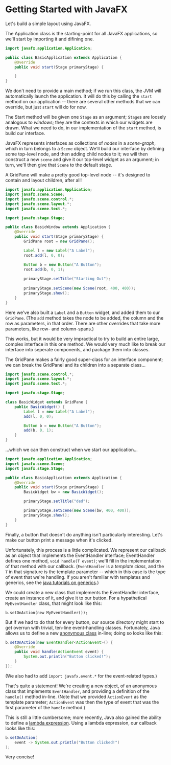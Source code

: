 Getting Started with JavaFX
===========================

Let's build a simple layout using JavaFX.

The Application class is the starting-point for all JavaFX applications, so we'll start by importing it and difining one.

``` java
import javafx.application.Application;

public class BasicApplication extends Application {
    @Override
    public void start(Stage primaryStage) {

    }
}
```

We don't need to provide a main method; if we run this class, the JVM will automatically launch the application.
It will do this by calling the `start` method on our application -- there are several other methods that we can override, but just `start` will do for now.

The Start method will be given one `Stage` as an argument; `Stage`s are loosely analogous to *windows*; they are the contexts in which our widgets are drawn.
What we need to do, in our implementation of the `start` method, is build our interface.

JavaFX represents interfaces as collections of *nodes* in a *scene-graph*, which in turn belongs to a `Scene` object.
We'll build our interface by defining some top-level node, and then adding child nodes to it; we will then construct a new `scene` and give it our top-level widget as an argument; in turn, we'll then give that `Scene` to the default stage.

A GridPane will make a pretty good top-level node -- it's designed to contain and layout children, after all!

``` java
import javafx.application.Application;
import javafx.scene.Scene;
import javafx.scene.control.*;
import javafx.scene.layout.*;
import javafx.scene.text.*;

import javafx.stage.Stage;

public class BasicWindow extends Application {
    @Override
    public void start(Stage primaryStage) {
        GridPane root = new GridPane();

        Label l = new Label("A Label");
        root.add(l, 0, 0);

        Button b = new Button("A Button");
        root.add(b, 0, 1);
        
        primaryStage.setTitle("Starting Out");
        
        primaryStage.setScene(new Scene(root, 400, 400));
        primaryStage.show();
    }
}
```

Here we've also built a `Label` and a `Button` widget, and added them to our `GridPane`.
(The `add` method takes the node to be added, the column and the row as parameters, in that order.
There are other overrides that take more parameters, like row- and column-spans.)

This works, but it would be very impractical to try to build an entire large, complex interface in this one method.
We would very much like to break our interface into seperate components, and package them into classes.

The GridPane makes a fairly good super-class for an interface component; we can break the GridPanel and its children into a separate class...

``` java
import javafx.scene.control.*;
import javafx.scene.layout.*;
import javafx.scene.text.*;

import javafx.stage.Stage;

class BasicWidget extends GridPane {
    public BasicWidget() {
        Label l = new Label("A Label");
        add(l, 0, 0);

        Button b = new Button("A Button");
        add(b, 0, 1);
    }
}
```

...which we can then construct when we start our application...

``` java
import javafx.application.Application;
import javafx.scene.Scene;
import javafx.stage.Stage;

public class BasicApplication extends Application {
    @Override
    public void start(Stage primaryStage) {
        BasicWidget bw = new BasicWidget();

        primaryStage.setTitle("ded");

        primaryStage.setScene(new Scene(bw, 400, 400));
        primaryStage.show();
    }
}
```

Finally, a button that doesn't do anything isn't particularly interesting.
Let's make our button print a message when it's clicked.

Unfortunately, this process is a little complicated.
We represent our callback as an object that implements the EventHandler interface; EventHandler defines one method, `void handle(T event)`; we'll fill in the implementation of that method with our callback.
(`EventHandler` is a *template class*, and the `T` in that signature is the template parameter -- which in this case is the type of event that we're handling.
If you aren't familiar with templates and generics, see the [java tutorials on generics](https://docs.oracle.com/javase/tutorial/extra/generics/index.html).)

We could create a new class that implements the EventHandler interface, create an instance of it, and give it to our button.
For a hypathetical `MyEventHandler` class, that might look like this:

    b.setOnAction(new MyEventHandler());

But if we had to do that for every button, our source directory might start to get overrun with trivial, ten-line event-handling classes.
Fortunately, Java allows us to define a new [anonymous class](https://docs.oracle.com/javase/tutorial/java/javaOO/anonymousclasses.html) in-line; doing so looks like this:

``` java
b.setOnAction(new EventHandler<ActionEvent>() {
    @Override
    public void handle(ActionEvent event) {
        System.out.println("Button clicked!");
    }
});
```

(We also had to add `import javafx.event.*` for the event-related types.)

That's quite a statement!
We're creating a new object, of an anonymous class that implements `EventHandler`, and providing a definition of the `handle()` method in-line.
(Note that we provided `ActionEvent` as the template parameter; `ActionEvent` was then the type of event that was the first parameter of the `handle` method.)

This is still a little cumbersome; more recently, Java also gained the ability to define a [lambda expression](https://docs.oracle.com/javase/tutorial/java/javaOO/lambdaexpressions.html).
Using a lambda expression, our callback looks like this:

``` java 
b.setOnAction(
    event -> System.out.println("Button clicked!")
);
```

Very concise!
